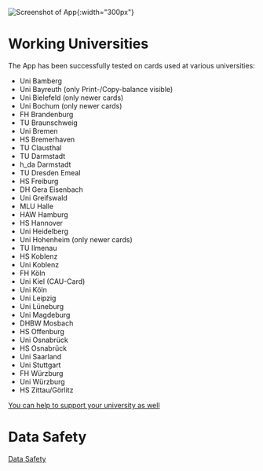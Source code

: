 
![Screenshot of App](images/screenshot.png){:width="300px"}

Working Universities
====================

The App has been successfully tested on cards used at various universities:

* Uni Bamberg
* Uni Bayreuth (only Print-/Copy-balance visible)
* Uni Bielefeld (only newer cards)
* Uni Bochum (only newer cards)
* FH Brandenburg
* TU Braunschweig
* Uni Bremen
* HS Bremerhaven
* TU Clausthal
* TU Darmstadt
* h_da Darmstadt
* TU Dresden Emeal
* HS Freiburg
* DH Gera Eisenbach
* Uni Greifswald
* MLU Halle
* HAW Hamburg
* HS Hannover
* Uni Heidelberg
* Uni Hohenheim (only newer cards)
* TU Ilmenau
* HS Koblenz
* Uni Koblenz
* FH Köln
* Uni Kiel (CAU-Card)
* Uni Köln
* Uni Leipzig
* Uni Lüneburg
* Uni Magdeburg
* DHBW Mosbach
* HS Offenburg
* Uni Osnabrück
* HS Osnabrück
* Uni Saarland
* Uni Stuttgart
* FH Würzburg
* Uni Würzburg
* HS Zittau/Görlitz

[You can help to support your university as well](otherUnis.md)


Data Safety
===========
[Data Safety](dataSafety.md)
